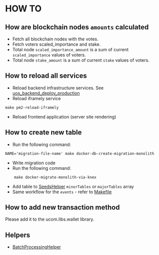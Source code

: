 # HOW TO


## How are blockchain nodes `amounts` calculated

* Fetch all blockchain nodes with the votes.
* Fetch voters scaled_importance and stake.
* Total node `scaled_importance_amount` is a sum of current `scaled_importance` values of voters.
* Total node `stake_amount` is a sum of current `stake` values of voters.

## How to reload all services

* Reload backend infrastructure services. See [uos_backend_deploy_production](../uos_backend_deploy_production.sh)
* Reload iframely service
```
make pm2-reload-iframely
```
* Reload frontend application (server site rendering)

## How to create new table
* Run the following command:
```
NAME='migration-file-name' make docker-db-create-migration-monolith
```

* Write migration code
* Run the following command:
```
    make docker-migrate-monolith-via-knex
```
* Add table to [SeedsHelper](../test/integration/helpers/seeds-helper.ts) `minorTables` or `majorTables` array 
* Same workflow for the `events` - refer to [Makefile](../Makefile)

## How to add new transaction method

Please add it to the ucom.libs.wallet library.

## Helpers
* [BatchProcessingHelper](../lib/common/helper/batch-processing-helper.ts)
